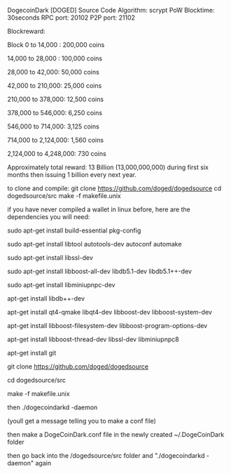 DogecoinDark [DOGED] Source Code
Algorithm: scrypt
PoW
Blocktime: 30seconds
RPC port: 20102
P2P port: 21102

Blockreward: 

Block 0 to 14,000 : 200,000 coins

14,000 to 28,000 : 100,000 coins

28,000 to 42,000: 50,000 coins

42,000 to 210,000: 25,000 coins

210,000 to 378,000: 12,500 coins

378,000 to 546,000: 6,250 coins

546,000 to 714,000: 3,125 coins

714,000 to 2,124,000: 1,560 coins

2,124,000 to 4,248,000: 730 coins

Approximately total reward: 13 Billion (13,000,000,000) during first six months then issuing 1 billion every next year.


to clone and compile:
git clone https://github.com/doged/dogedsource
cd dogedsource/src
make -f makefile.unix

if you have never compiled a wallet in linux before, here are the dependencies you will need:

sudo apt-get install build-essential pkg-config

sudo apt-get install libtool autotools-dev autoconf automake

sudo apt-get install libssl-dev

sudo apt-get install libboost-all-dev libdb5.1-dev libdb5.1++-dev

sudo apt-get install libminiupnpc-dev 

apt-get install libdb++-dev

apt-get install qt4-qmake libqt4-dev libboost-dev libboost-system-dev

apt-get install libboost-filesystem-dev libboost-program-options-dev 

apt-get install libboost-thread-dev libssl-dev libminiupnpc8

apt-get install git

git clone https://github.com/doged/dogedsource

cd dogedsource/src

make -f makefile.unix

then ./dogecoindarkd -daemon

(youll get a message telling you to make a conf file)

then make a DogeCoinDark.conf file in the newly created ~/.DogeCoinDark folder

then go back into the /dogedsource/src folder and "./dogecoindarkd -daemon" again

